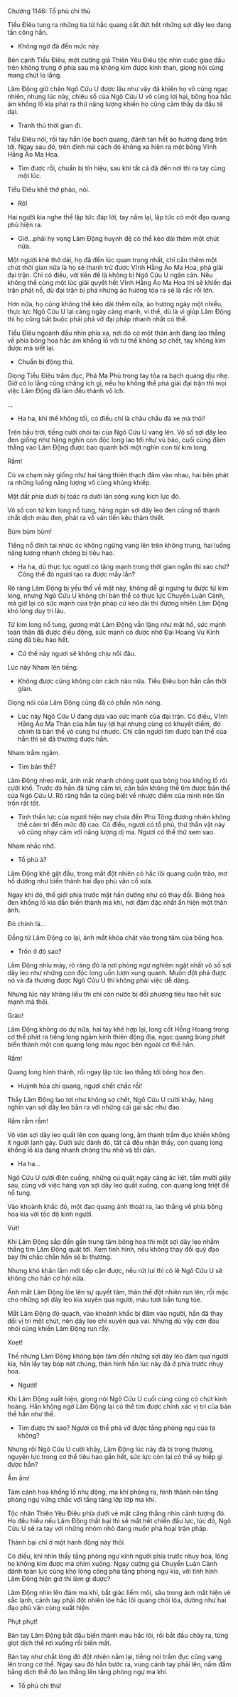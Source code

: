 




Chương 1146: Tổ phù chi thủ


Tiểu Điêu tung ra những tia tử hắc quang cắt đứt hết những sợi dây leo đang tấn công hắn.

- Không ngờ đã đến mức này.

Bên cạnh Tiểu Điêu, một cường giả Thiên Yêu Điêu tộc nhìn cuộc giao đấu trên không trung ở phía sau mà không kìm được kinh than, giọng nói cũng mang chút lo lắng.

Lâm Động giữ chân Ngô Cửu U được lâu như vậy đã khiến họ vô cùng ngạc nhiên, nhưng lúc này, chiêu số của Ngô Cửu U vô cùng lơị hại, bông hoa hắc ám khổng lồ kia phát ra thứ năng lượng khiến họ cũng cảm thấy da đầu tê dại.

- Tranh thủ thời gian đi.

Tiểu Điêu nói, rồi tay hắn lóe bạch quang, đánh tan hết ảo hương đang tràn tới. Ngay sau đó, trên đỉnh núi cách đó không xa hiện ra một bông Vĩnh Hằng Ảo Ma Hoa.

- Tìm được rồi, chuẩn bị tín hiệu, sau khi tất cả đã đến nơi thì ra tay cùng một lúc.

Tiểu Điêu khẽ thở phào, nói.

- Rõ!

Hai người kia nghe thế lập tức đáp lời, tay nắm lại, lập tức có một đạo quang phù hiện ra.

- Giờ…phải hy vọng Lâm Động huynh đệ có thể kéo dài thêm một chút nữa.

Một người khẽ thở dài, họ đã đến lúc quan trọng nhất, chỉ cần thêm một chút thời gian nữa là họ sẽ thanh trừ được Vĩnh Hằng Ảo Ma Hoa, phá giải đại trận. Chỉ có điều, với tiền đề là không bị Ngô Cửu U ngăn cản. Nếu không thể cùng một lúc giải quyết hết Vĩnh Hằng Ảo Ma Hoa thì sẽ khiến đại trận phát nổ, dù đại trận bị phá nhưng ảo hương tỏa ra sẽ là rắc rối lớn.

Hơn nữa, họ cũng không thể kéo dài thêm nữa, ảo hương ngày một nhiều, thực lực Ngô Cửu U lại càng ngày càng mạnh, vì thế, dù là vì giúp Lâm Động thì họ cũng bắt buộc phải phá vỡ đại pháp nhanh nhất có thể.

Tiểu Điêu ngoảnh đầu nhìn phía xa, nơi đó có một thân ảnh đang lao thẳng về phía bông hoa hắc ám khổng lồ với tư thế không sợ chết, tay không kìm được mà siết lại.

- Chuẩn bị động thủ.

Giọng Tiểu Điêu trầm đục, Phá Ma Phù trong tay tỏa ra bạch quang dịu nhẹ. Giờ có lo lắng cũng chẳng ích gì, nếu họ không thể phá giải đại trận thì mọi việc Lâm Động đã làm đều thành vô ích.

…

- Ha ha, khí thế không tồi, có điều chỉ là châu chấu đá xe mà thôi!

Trên bầu trời, tiếng cười chói tai của Ngô Cửu U vang lên. Vô số sợi dây leo đen giống như hàng nghìn con độc long lao tới như vũ bão, cuối cùng đâm thẳng vào Lâm Động được bao quanh bởi một nghìn con tử kim long.

Rầm!

Cú va chạm này giống như hai tảng thiên thạch đâm vào nhau, hai bên phát ra những luồng năng lượng vô cùng khủng khiếp.

Mặt đất phía dưới bị toác ra dưới làn sóng xung kích lực đó.

Vô số con tử kim long nổ tung, hàng ngàn sợi dây leo đen cũng nổ thành chất dịch màu đen, phát ra vô vàn tiến kêu thảm thiết.

Bùm bùm bùm!

Tiếng nổ đinh tai nhức óc không ngừng vang lên trên không trung, hai luồng năng lượng nhanh chóng bị tiêu hao.

- Ha ha, dù thực lực ngươi có tăng mạnh trong thời gian ngắn thì sao chứ? Công thế đó ngươi tạo ra được mấy lần?

Rõ ràng Lâm Động bị yếu thế về mặt này, không dễ gì ngưng tụ được tử kim long, nhưng Ngô Cửu U không chỉ bản thể có thực lực Chuyển Luân Cảnh, mà giờ lại có sức mạnh của trận pháp cứ kéo dài thì đương nhiên Lâm Động khó lòng duy trì lâu.

Tử kim long nổ tung, gương mặt Lâm Động vẫn lặng như mặt hồ, sức mạnh toàn thân đã được điều động, sức mạnh có được nhờ Đại Hoang Vu Kinh cũng đã tiêu hao hết.

- Cứ thế này ngươi sẽ không chịu nổi đâu.

Lúc này Nham lên tiếng.

- Không được cũng không còn cách nào nữa. Tiểu Điêu bọn hắn cần thời gian.

Giọng nói của Lâm Động cũng đã có phần nôn nóng.

- Lúc này Ngô Cửu U đang dựa vào sức mạnh của đại trận. Có điều, Vĩnh Hằng Ảo Ma Thân của hắn tuy lợi hại nhưng cũng có khuyết điểm, đó chính là bản thể vô cùng hư nhược. Chỉ cần ngươi tìm được bản thể của hắn thì sẽ đả thương được hắn.

Nham trầm ngâm.

- Tìm bản thể?

Lâm Động nheo mắt, ánh mắt nhanh chóng quét qua bông hoa khổng lồ rồi cười khổ. Trước đó hắn đã từng cảm tri, căn bản không thể tìm được bản thể của Ngô Cửu U. Rõ ràng hắn ta cũng biết về nhược điểm của mình nên lẩn trốn rất tốt.

- Tinh thần lực của ngươi hiện nay chưa đến Phù Tông đương nhiên không thể cảm tri đến mức độ cao. Có điều, ngươi có tổ phù, thứ thần vật này vô cùng nhạy cảm với năng lượng dị ma. Ngươi có thể thử xem sao.

Nham nhắc nhở.

- Tổ phù à?

Lâm Động khẽ gật đầu, trong mắt đột nhiên có hắc lôi quang cuộn trào, mơ hồ dường như biến thành hai đạo phù văn cổ xưa.

Ngay khi đó, thế giới phía trước mặt hắn dường như có thay đổi. Biông hoa đen khổng lồ kia dần biến thành ma khí, nơi đậm đặc nhất ẩn hiện một thân ảnh.

Đó chính là…

Đồng tử Lâm Động co lại, ánh mắt khóa chặt vào trong tâm của bông hoa.

- Trốn ở đó sao?

Lâm Động nhíu mày, rõ ràng đó là nơi phòng ngự nghiêm ngặt nhất vô số sợi dây leo như những con độc long uốn lượn xung quanh. Muốn đột phá được nó và đả thương được Ngô Cửu U thì không phải việc dễ dàng.

Nhưng lúc này không liều thì chỉ còn nước bị đối phương tiêu hao hết sức mạnh mà thôi.

Grào!

Lâm Động không do dự nữa, hai tay khẽ hợp lại, long cốt Hồng Hoang trong cơ thể phát ra tiếng long ngâm kinh thiên động địa, ngọc quang bùng phát biến thành một con quang long màu ngọc bên ngoài cơ thể hắn.

Rầm!

Quang long hình thành, rồi ngay lập tức lao thẳng tới bông hoa đen.

- Huỳnh hỏa chi quang, ngươi chết chắc rồi!

Thấy Lâm Động lao tơí như không sợ chết, Ngô Cửu U cười khảy, hàng nghìn vạn sợi dây leo bắn ra với những cái gai sắc như đao.

Rầm rầm rầm!

Vô vàn sợi dây leo quất lên con quang long, âm thanh trầm đục khiến không ít người lạnh gáy. Dưới sức đánh đó, tất cả đều nhận thấy, con quang long khổng lồ kia đang nhanh chóng thu nhỏ và tối dần.

- Ha ha…

Ngô Cửu U cười điên cuồng, những cú quật ngày càng ác liệt, tầm mười giây sau, cùng với việc hàng vạn sợi dây leo quất xuống, con quang long triệt để nổ tung.

Vào khoảnh khắc đó, một đạo quang ảnh thoát ra, lao thẳng về phía bông hoa kia với tốc độ kinh người.

Vút!

Khi Lâm Động sắp đến gần trung tâm bông hoa thì một sợi dây leo nhằm thẳng tim Lâm Động quất tới. Xem tình hình, nếu không thay đổi quỹ đạo bay thì chắc chắn hắn sẽ bị thương.

Nhưng khó khăn lắm mới tiếp cận được, nếu rút lui thì có lẽ Ngô Cửu U sẽ không cho hắn cơ hội nữa.

Ánh mắt Lâm Động lóe lên sự quyết tâm, thân thể đột nhiên run lên, rồi mặc cho những sợi dây leo kia xuyên qua người, máu tươi bắn tung tóe.

Mắt Lâm Động đỏ quạch, vào khoảnh khắc bị đâm vào người, hắn đã thay đổi vị trí một chút, nên dây leo chỉ xuyên qua vai. Nhưng dù vậy cơn đau nhói cũng khiến Lâm Động run rẩy.

Xoẹt!

Thế nhưng Lâm Động không bận tâm đến những sợi dây léo đâm qua người kia, hắn lấy tay bóp nát chúng, thân hình hắn lúc này đã ở phía trước nhụy hoa.

- Ngươi!

Khi Lâm Động xuất hiện, giọng nói Ngô Cửu U cuối cùng cũng có chút kinh hoàng. Hắn không ngờ Lâm Động lại có thể tìm được chính xác vị trí của bản thể hắn như thế.

- Tìm được thì sao? Ngươi có thể phá vỡ được tầng phòng ngự của ta không?

Nhưng rồi Ngô Cửu U cười khảy, Lâm Động lúc này đã bị trọng thương, nguyên lực trong cơ thể tiêu hao gần hết, sức lực còn lại có thể uy hiếp gì được hắn?

Ầm ầm!

Tám cánh hoa khổng lồ nhu động, ma khí phóng ra, hình thành nên tầng phòng ngự vững chắc với tầng tầng lớp lớp ma khí.

Tộc nhân Thiên Yêu Điêu phía dưới vẻ mặt căng thẳng nhìn cảnh tượng đó. Họ đều hiểu nếu Lâm Động thất bại thì sẽ mất hết chiến đấu lực, lúc đó, Ngô Cửu U sẽ ra tay với những nhóm nhỏ đang muốn phá hoại trận pháp.

Thành bại chỉ ở một hành động này thôi.

Có điều, khi nhìn thấy tầng phòng ngự kinh người phía trước nhụy hoa, lòng họ không kìm được mà chìm xuống. Ngay cường giả Chuyển Luân Cảnh đánh toàn lực cũng khó lòng công phá tầng phòng ngự kia, với tình hình Lâm Động hiện giờ thì làm gì được?

Lâm Động nhìn lên đám ma khí, bất giác liếm môi, sâu trong ánh mắt hiện vẻ sắc lạnh, cánh tay phải đột nhiên lóe hắc lôi quang chói lòa, dường như hai đạo phù văn cùng xuất hiện.

Phụt phụt!

Bàn tay Lâm Động bắt đầu biến thành màu hắc lôi, rồi bắt đầu chảy ra, từng giọt dịch thể rơi xuống rồi biến mất.

Bàn tay như chất lỏng đó đột nhiên nắm lại, tiếng nói trầm đục cũng vang lên trong cơ thể. Ngay sau đó hắn bước ra, vung cánh tay phải lên, nắm đấm bằng dịch thể đó lao thẳng lên tầng phòng ngự ma khí.

- Tổ phù chi thủ!




